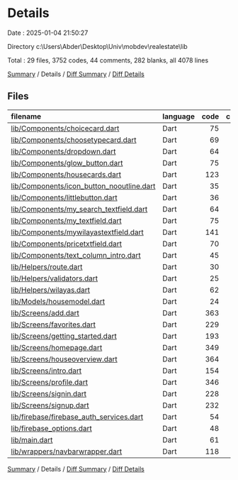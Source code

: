 # Details

Date : 2025-01-04 21:50:27

Directory c:\\Users\\Abder\\Desktop\\Univ\\mobdev\\realestate\\lib

Total : 29 files,  3752 codes, 44 comments, 282 blanks, all 4078 lines

[Summary](results.md) / Details / [Diff Summary](diff.md) / [Diff Details](diff-details.md)

## Files
| filename | language | code | comment | blank | total |
| :--- | :--- | ---: | ---: | ---: | ---: |
| [lib/Components/choicecard.dart](/lib/Components/choicecard.dart) | Dart | 75 | 1 | 7 | 83 |
| [lib/Components/choosetypecard.dart](/lib/Components/choosetypecard.dart) | Dart | 69 | 1 | 8 | 78 |
| [lib/Components/dropdown.dart](/lib/Components/dropdown.dart) | Dart | 64 | 0 | 4 | 68 |
| [lib/Components/glow_button.dart](/lib/Components/glow_button.dart) | Dart | 75 | 0 | 7 | 82 |
| [lib/Components/housecards.dart](/lib/Components/housecards.dart) | Dart | 123 | 0 | 4 | 127 |
| [lib/Components/icon_button_nooutline.dart](/lib/Components/icon_button_nooutline.dart) | Dart | 35 | 0 | 4 | 39 |
| [lib/Components/littlebutton.dart](/lib/Components/littlebutton.dart) | Dart | 36 | 0 | 2 | 38 |
| [lib/Components/my_search_textfield.dart](/lib/Components/my_search_textfield.dart) | Dart | 64 | 0 | 4 | 68 |
| [lib/Components/my_textfield.dart](/lib/Components/my_textfield.dart) | Dart | 75 | 0 | 6 | 81 |
| [lib/Components/mywilayastextfield.dart](/lib/Components/mywilayastextfield.dart) | Dart | 141 | 0 | 10 | 151 |
| [lib/Components/pricetxtfield.dart](/lib/Components/pricetxtfield.dart) | Dart | 70 | 0 | 4 | 74 |
| [lib/Components/text_column_intro.dart](/lib/Components/text_column_intro.dart) | Dart | 45 | 0 | 5 | 50 |
| [lib/Helpers/route.dart](/lib/Helpers/route.dart) | Dart | 30 | 0 | 10 | 40 |
| [lib/Helpers/validators.dart](/lib/Helpers/validators.dart) | Dart | 25 | 0 | 4 | 29 |
| [lib/Helpers/wilayas.dart](/lib/Helpers/wilayas.dart) | Dart | 62 | 0 | 0 | 62 |
| [lib/Models/housemodel.dart](/lib/Models/housemodel.dart) | Dart | 24 | 1 | 3 | 28 |
| [lib/Screens/add.dart](/lib/Screens/add.dart) | Dart | 363 | 2 | 25 | 390 |
| [lib/Screens/favorites.dart](/lib/Screens/favorites.dart) | Dart | 229 | 7 | 20 | 256 |
| [lib/Screens/getting_started.dart](/lib/Screens/getting_started.dart) | Dart | 193 | 1 | 10 | 204 |
| [lib/Screens/homepage.dart](/lib/Screens/homepage.dart) | Dart | 349 | 7 | 34 | 390 |
| [lib/Screens/houseoverview.dart](/lib/Screens/houseoverview.dart) | Dart | 364 | 3 | 16 | 383 |
| [lib/Screens/intro.dart](/lib/Screens/intro.dart) | Dart | 154 | 0 | 9 | 163 |
| [lib/Screens/profile.dart](/lib/Screens/profile.dart) | Dart | 346 | 5 | 17 | 368 |
| [lib/Screens/signin.dart](/lib/Screens/signin.dart) | Dart | 228 | 2 | 15 | 245 |
| [lib/Screens/signup.dart](/lib/Screens/signup.dart) | Dart | 232 | 1 | 16 | 249 |
| [lib/firebase/firebase_auth_services.dart](/lib/firebase/firebase_auth_services.dart) | Dart | 54 | 1 | 8 | 63 |
| [lib/firebase_options.dart](/lib/firebase_options.dart) | Dart | 48 | 12 | 3 | 63 |
| [lib/main.dart](/lib/main.dart) | Dart | 61 | 0 | 9 | 70 |
| [lib/wrappers/navbarwrapper.dart](/lib/wrappers/navbarwrapper.dart) | Dart | 118 | 0 | 18 | 136 |

[Summary](results.md) / Details / [Diff Summary](diff.md) / [Diff Details](diff-details.md)